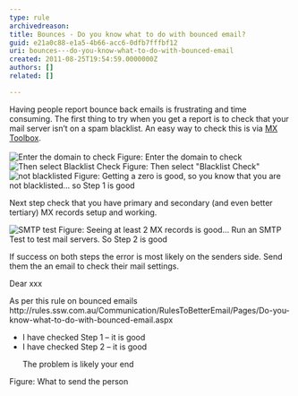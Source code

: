 ```yaml
---
type: rule
archivedreason: 
title: Bounces - Do you know what to do with bounced email?
guid: e21a0c88-e1a5-4b66-acc6-0dfb7fffbf12
uri: bounces---do-you-know-what-to-do-with-bounced-email
created: 2011-08-25T19:54:59.0000000Z
authors: []
related: []

---
```



Having people report bounce back emails is frustrating and time consuming. The first thing to try when you get a report is to check that your mail server isn’t on a spam blacklist. An easy way to check this is via <a href="http&#58;//mxtoolbox.com/" target="_blank">MX Toolbox</a>.
<br><excerpt class='endintro'></excerpt><br>
<img class="ms-rteCustom-ImageArea" alt="Enter the domain to check" src="/Communication/RulesToBetterEmail/PublishingImages/MXToolbox-1.jpg" /> <span class="ms-rteCustom-FigureNormal">Figure&#58; Enter the domain to check</span> <img class="ms-rteCustom-ImageArea" alt="Then select Blacklist Check" src="/Communication/RulesToBetterEmail/PublishingImages/MXToolbox-2.jpg" /> <span class="ms-rteCustom-FigureNormal">Figure&#58; Then select &quot;Blacklist Check&quot;</span> <img class="ms-rteCustom-ImageArea" alt="not blacklisted" src="/Communication/RulesToBetterEmail/PublishingImages/MXToolbox-3.jpg" /> <span class="ms-rteCustom-FigureNormal">Figure&#58; Getting a zero is good, so you know that you are not blacklisted… so Step 1 is good</span> <p>Next step check that you have primary and secondary (and even better tertiary) MX records setup and working.</p>
<img class="ms-rteCustom-ImageArea" alt="SMTP test" src="/Communication/RulesToBetterEmail/PublishingImages/MXToolbox-4.jpg" /> <span class="ms-rteCustom-FigureNormal">Figure&#58; Seeing at least 2 MX records is good... Run an SMTP Test to test mail servers. So Step 2 is good</span> <p>If success on both steps the error is most likely on the senders side. Send them the an email to check their mail settings.</p>
<div class="greyBox"><p>Dear xxx</p>
<p>As per this rule on bounced emails http&#58;//rules.ssw.com.au/Communication/RulesToBetterEmail/Pages/Do-you-know-what-to-do-with-bounced-email.aspx</p>
<ul><li>I have checked Step 1 – it is good</li>
<li>I have checked Step 2 – it is good</li>
<p>The problem is likely your end</p></ul></div>
<span class="ms-rteCustom-FigureNormal">Figure&#58; What to send the person </span>


